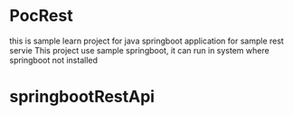 # PocRest
this is sample learn project for java springboot application for sample rest servie
This project use sample springboot, it can run in system where springboot not installed
# springbootRestApi
